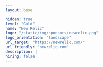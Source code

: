```yaml
---
layout: base

hidden: true
level: "Gold"
name: "New Relic"
logo: "/static/img/sponsors/newrelic.png"
logo_orientation: "landscape"
url_target: "https://newrelic.com/"
url_friendly: "newrelic.com"
description: |
hiring: false
---
```

